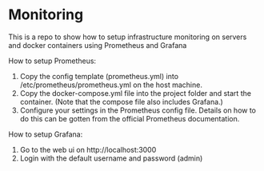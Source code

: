 # Monitoring
This is a repo to show how to setup infrastructure monitoring on servers and docker containers using Prometheus and Grafana

How to setup Prometheus:
1. Copy the config template (prometheus.yml) into /etc/prometheus/prometheus.yml on the host machine.
2. Copy the docker-compose.yml file into the project folder and start the container. (Note that the compose file also includes Grafana.)
3. Configure your settings in the Prometheus config file. Details on how to do this can be gotten from the official Prometheus documentation.

How to setup Grafana:
1. Go to the web ui on http://localhost:3000
2. Login with the default username and password (admin)
